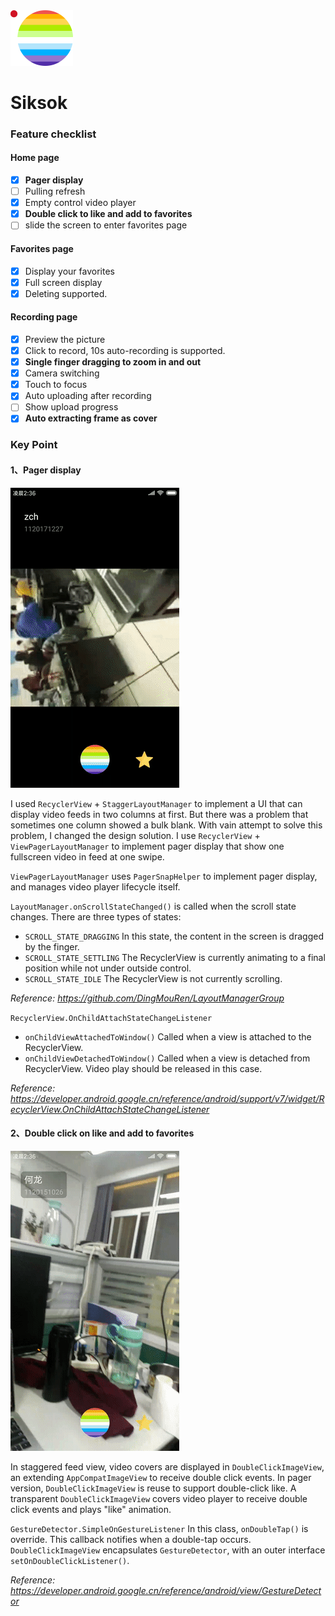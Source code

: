 <img src="app/src/main/res/drawable/ic_launcher.jpg" alt="pager display" width="100"/>

# Siksok

### Feature checklist
#### Home page
- [x] **Pager display**
- [ ] Pulling refresh
- [x] Empty control video player
- [x] **Double click to like and add to favorites**
- [ ] slide the screen to enter favorites page

#### Favorites page
- [x] Display your favorites
- [x] Full screen display
- [x] Deleting supported.

#### Recording page
- [x] Preview the picture
- [x] Click to record, 10s auto-recording is supported.
- [x] **Single finger dragging to zoom in and out**
- [x] Camera switching
- [x] Touch to focus
- [x] Auto uploading after recording
- [ ] Show upload progress
- [x] **Auto extracting frame as cover**

### Key Point
#### 1、Pager display
![pager display](pics/pager.gif)

I used `RecyclerView` + `StaggerLayoutManager` to implement
a UI that can display video feeds in two columns at first. But there was a
problem that sometimes one column showed a bulk blank. With vain attempt to solve this problem, I changed
the design solution. I use `RecyclerView` + `ViewPagerLayoutManager` to implement pager display
that show one fullscreen video in feed at one swipe.

`ViewPagerLayoutManager` uses `PagerSnapHelper` to implement pager display,
and manages video player lifecycle itself.


`LayoutManager.onScrollStateChanged()` is called when the scroll state changes. There are three
types of states:

- `SCROLL_STATE_DRAGGING` In this state, the content in the screen is dragged by the finger.
- `SCROLL_STATE_SETTLING` The RecyclerView is currently animating to a final position while not under outside control.
- `SCROLL_STATE_IDLE` The RecyclerView is not currently scrolling.

*Reference: https://github.com/DingMouRen/LayoutManagerGroup*

`RecyclerView.OnChildAttachStateChangeListener`
- `onChildViewAttachedToWindow()` Called when a view is attached to the RecyclerView.
- `onChildViewDetachedToWindow()` Called when a view is detached from RecyclerView.
Video play should be released in this case.

*Reference: https://developer.android.google.cn/reference/android/support/v7/widget/RecyclerView.OnChildAttachStateChangeListener*

#### 2、Double click on like and add to favorites
![double click](pics/like.gif)

In staggered feed view, video covers are displayed in `DoubleClickImageView`,
an extending `AppCompatImageView` to receive double click events.
In pager version, `DoubleClickImageView` is reuse to support double-click like.
A transparent `DoubleClickImageView` covers video player to receive double click events and plays "like" animation.

`GestureDetector.SimpleOnGestureListener` In this class, `onDoubleTap()` is override.
This callback notifies when a double-tap occurs.
`DoubleClickImageView` encapsulates `GestureDetector`, with an outer interface `setOnDoubleClickListener()`.

*Reference: https://developer.android.google.cn/reference/android/view/GestureDetector*





